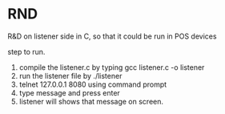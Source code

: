 # RND
R&amp;D on listener side in C, so that it could be run in POS devices

step to run.
1. compile the listener.c by typing gcc listener.c -o listener
2. run the listener file by ./listener
3. telnet 127.0.0.1 8080 using command prompt
4. type message and press enter
5. listener will shows that message on screen.
